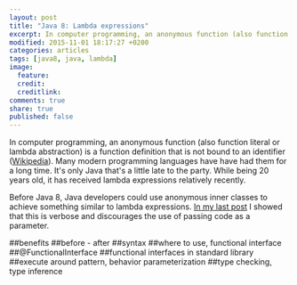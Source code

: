 ```yaml
---
layout: post
title: "Java 8: Lambda expressions"
excerpt: In computer programming, an anonymous function (also function literal or lambda abstraction) is a function definition that is not bound to an identifier.
modified: 2015-11-01 18:17:27 +0200
categories: articles
tags: [java8, java, lambda]
image:
  feature:
  credit:
  creditlink:
comments: true
share: true
published: false
---
```


In computer programming, an anonymous function (also function literal or lambda abstraction) is a function definition that is not bound to an identifier ([Wikipedia](https://en.wikipedia.org/wiki/Anonymous_function "Anonymous function")). Many modern programming languages have have had them for a long time. It's only Java that's a little late to the party. While being 20 years old, it has received lambda expressions relatively recently.

Before Java 8, Java developers could use anonymous inner classes to achieve something similar to lambda expressions. [In my last post]({{site.url}}/articles/java-8-behavior-parameterization "Java 8: Behavior parameterization") I showed that this is verbose and discourages the use of passing code as a parameter.

##benefits
##before - after
##syntax
##where to use, functional interface
##@FunctionalInterface
##functional interfaces in standard library
##execute around pattern, behavior parameterization
##type checking, type inference
